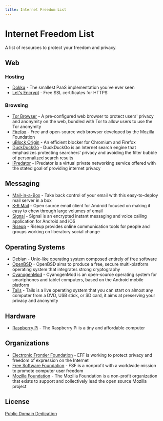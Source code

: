 ```yaml
---
title: Internet Freedom List
---
```


# Internet Freedom List

A list of resources to protect your freedom and privacy.


## Web


### Hosting

- [Dokku](http://dokku.viewdocs.io/dokku/) - The smallest PaaS implementation you've ever seen
- [Let's Encrypt](https://letsencrypt.org/) - Free SSL certificates for HTTPS


### Browsing

- [Tor Browser](https://www.torproject.org/projects/torbrowser.html) - A pre-configured web browser to protect users' privacy and anonymity on the web, bundled with Tor to allow users to use the Tor anonymity 
- [Firefox](https://www.mozilla.org/en-US/firefox/new/) - Free and open-source web browser developed by the Mozilla Foundation
- [uBlock Origin](https://github.com/gorhill/uBlock/) - An efficient blocker for Chromium and Firefox
- [DuckDuckGo](https://duckduckgo.com/) - DuckDuckGo is an Internet search engine that emphasizes protecting searchers' privacy and avoiding the filter bubble of personalized search results
- [IPredator](https://www.ipredator.se/) - IPredator is a virtual private networking service offered with the stated goal of providing internet privacy


## Messaging

- [Mail-in-a-Box](https://mailinabox.email/) - Take back control of your email with this easy-to-deploy mail server in a box
- [K-9 Mail](https://k9mail.github.io/) - Open source email client for Android focused on making it easy to chew through large volumes of email
- [Signal](https://signal.org/) - Signal is an encrypted instant messaging and voice calling application for Android and iOS
- [Riseup](https://riseup.net/) - Riseup provides online communication tools for people and groups working on liberatory social change


## Operating Systems

- [Debian](https://www.debian.org/) - Unix-like operating system composed entirely of free software
- [OpenBSD](https://www.openbsd.org/) - OpenBSD aims to produce a free, secure multi-platform operating system that integrates strong cryptography
- [CyanogenMod](https://cyngn.com/cyanogen-os) - CyanogenMod is an open-source operating system for smartphones and tablet computers, based on the Android mobile platform
- [Tails](https://tails.boum.org/) -  Tails is a live operating system that you can start on almost any computer from a DVD, USB stick, or SD card, it aims at preserving your privacy and anonymity


## Hardware

- [Raspberry Pi](https://www.raspberrypi.org/) - The Raspberry Pi is a tiny and affordable computer


## Organizations

- [Electronic Frontier Foundation](https://www.eff.org/) - EFF is working to protect privacy and freedom of expression on the Internet
- [Free Software Foundation](https://www.fsf.org/) - FSF is a nonprofit with a worldwide mission to promote computer user freedom
- [Mozilla Foundation](https://www.mozilla.org/) - The Mozilla Foundation is a non-profit organization that exists to support and collectively lead the open source Mozilla project


## License

[Public Domain Dedication](https://creativecommons.org/publicdomain/zero/1.0/)
